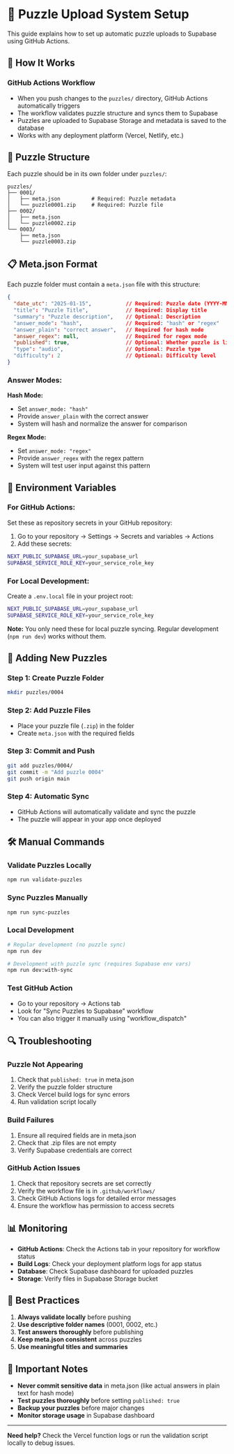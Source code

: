 # 🧩 Puzzle Upload System Setup

This guide explains how to set up automatic puzzle uploads to Supabase using GitHub Actions.

## 🚀 How It Works

### **GitHub Actions Workflow**
- When you push changes to the `puzzles/` directory, GitHub Actions automatically triggers
- The workflow validates puzzle structure and syncs them to Supabase
- Puzzles are uploaded to Supabase Storage and metadata is saved to the database
- Works with any deployment platform (Vercel, Netlify, etc.)

## 📁 Puzzle Structure

Each puzzle should be in its own folder under `puzzles/`:

```
puzzles/
├── 0001/
│   ├── meta.json          # Required: Puzzle metadata
│   └── puzzle0001.zip     # Required: Puzzle file
├── 0002/
│   ├── meta.json
│   └── puzzle0002.zip
└── 0003/
    ├── meta.json
    └── puzzle0003.zip
```

## 📋 Meta.json Format

Each puzzle folder must contain a `meta.json` file with this structure:

```json
{
  "date_utc": "2025-01-15",           // Required: Puzzle date (YYYY-MM-DD)
  "title": "Puzzle Title",            // Required: Display title
  "summary": "Puzzle description",    // Optional: Description
  "answer_mode": "hash",              // Required: "hash" or "regex"
  "answer_plain": "correct answer",   // Required for hash mode
  "answer_regex": null,               // Required for regex mode
  "published": true,                  // Optional: Whether puzzle is live (default: false)
  "type": "audio",                    // Optional: Puzzle type
  "difficulty": 2                     // Optional: Difficulty level
}
```

### **Answer Modes:**

**Hash Mode:**
- Set `answer_mode: "hash"`
- Provide `answer_plain` with the correct answer
- System will hash and normalize the answer for comparison

**Regex Mode:**
- Set `answer_mode: "regex"`
- Provide `answer_regex` with the regex pattern
- System will test user input against this pattern

## 🔧 Environment Variables

### **For GitHub Actions:**
Set these as repository secrets in your GitHub repository:

1. Go to your repository → Settings → Secrets and variables → Actions
2. Add these secrets:

```bash
NEXT_PUBLIC_SUPABASE_URL=your_supabase_url
SUPABASE_SERVICE_ROLE_KEY=your_service_role_key
```

### **For Local Development:**
Create a `.env.local` file in your project root:

```bash
NEXT_PUBLIC_SUPABASE_URL=your_supabase_url
SUPABASE_SERVICE_ROLE_KEY=your_service_role_key
```

**Note:** You only need these for local puzzle syncing. Regular development (`npm run dev`) works without them.

## 📝 Adding New Puzzles

### **Step 1: Create Puzzle Folder**
```bash
mkdir puzzles/0004
```

### **Step 2: Add Puzzle Files**
- Place your puzzle file (`.zip`) in the folder
- Create `meta.json` with the required fields

### **Step 3: Commit and Push**
```bash
git add puzzles/0004/
git commit -m "Add puzzle 0004"
git push origin main
```

### **Step 4: Automatic Sync**
- GitHub Actions will automatically validate and sync the puzzle
- The puzzle will appear in your app once deployed

## 🛠️ Manual Commands

### **Validate Puzzles Locally**
```bash
npm run validate-puzzles
```

### **Sync Puzzles Manually**
```bash
npm run sync-puzzles
```

### **Local Development**
```bash
# Regular development (no puzzle sync)
npm run dev

# Development with puzzle sync (requires Supabase env vars)
npm run dev:with-sync
```

### **Test GitHub Action**
- Go to your repository → Actions tab
- Look for "Sync Puzzles to Supabase" workflow
- You can also trigger it manually using "workflow_dispatch"

## 🔍 Troubleshooting

### **Puzzle Not Appearing**
1. Check that `published: true` in meta.json
2. Verify the puzzle folder structure
3. Check Vercel build logs for sync errors
4. Run validation script locally

### **Build Failures**
1. Ensure all required fields are in meta.json
2. Check that .zip files are not empty
3. Verify Supabase credentials are correct

### **GitHub Action Issues**
1. Check that repository secrets are set correctly
2. Verify the workflow file is in `.github/workflows/`
3. Check GitHub Actions logs for detailed error messages
4. Ensure the workflow has permission to access secrets

## 📊 Monitoring

- **GitHub Actions**: Check the Actions tab in your repository for workflow status
- **Build Logs**: Check your deployment platform logs for app status
- **Database**: Check Supabase dashboard for uploaded puzzles
- **Storage**: Verify files in Supabase Storage bucket

## 🎯 Best Practices

1. **Always validate locally** before pushing
2. **Use descriptive folder names** (0001, 0002, etc.)
3. **Test answers thoroughly** before publishing
4. **Keep meta.json consistent** across puzzles
5. **Use meaningful titles and summaries**

## 🚨 Important Notes

- **Never commit sensitive data** in meta.json (like actual answers in plain text for hash mode)
- **Test puzzles thoroughly** before setting `published: true`
- **Backup your puzzles** before major changes
- **Monitor storage usage** in Supabase dashboard

---

**Need help?** Check the Vercel function logs or run the validation script locally to debug issues.
